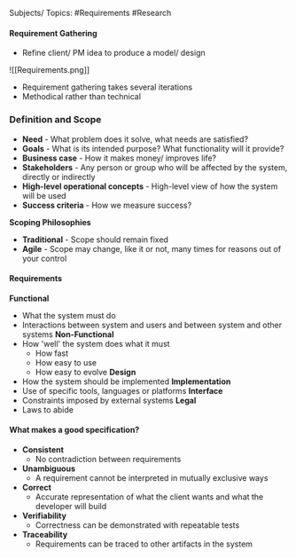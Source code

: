 Subjects/ Topics: #Requirements #Research

#### Requirement Gathering
- Refine client/ PM idea to produce a model/ design

![[Requirements.png]]

- Requirement gathering takes several iterations
- Methodical rather than technical

### Definition and Scope
- **Need** - What problem does it solve, what needs are satisfied?
- **Goals** - What is its intended purpose? What functionality will it provide?
- **Business case** - How it makes money/ improves life?
- **Stakeholders** - Any person or group who will be affected by the system, directly or indirectly
- **High-level operational concepts** - High-level view of how the system will be used
- **Success criteria** - How we measure success?

**Scoping Philosophies**
- **Traditional** - Scope should remain fixed
- **Agile** - Scope may change, like it or not, many times for reasons out of your control


#### Requirements

**Functional**
- What the system must do
- Interactions between system and users and between system and other systems
**Non-Functional**
- How 'well' the system does what it must
	- How fast
	- How easy to use
	- How easy to evolve
**Design**
- How the system should be implemented
**Implementation**
- Use of specific tools, languages or platforms
**Interface**
- Constraints imposed by external systems
**Legal**
- Laws to abide

#### What makes a good specification?

- **Consistent**
	- No contradiction between requirements
- **Unambiguous**
	- A requirement cannot be interpreted in mutually exclusive ways
- **Correct**
	- Accurate representation of what the client wants and what the developer will build
- **Verifiability**
	- Correctness can be demonstrated with repeatable tests
- **Traceability**
	- Requirements can be traced to other artifacts in the system